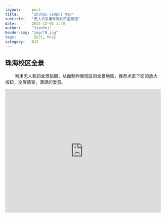 ```yaml
---
layout:     post
title:      "Zhuhai Campus Map"
subtitle:   "无人机采集珠海校区全景图"
date:       2014-12-01 1:40
author:     "Jianfei"
header-img: "img/f8.jpg"
tags:        [DJI, Map]
category:   DJI
---
```


<h2 class="section-heading">珠海校区全景</h2>
<p>&nbsp;&nbsp;&nbsp;&nbsp;&nbsp;&nbsp;&nbsp;&nbsp;利用无人机的全景拍摄，从而制作我校区的全景地图，推荐点击下面的放大按钮，全屏感受，满满的爱意。</p>

<iframe frameborder="0" marginheight="0" marginwidth="0" border="0" scrolling="no" height="400px" width="100%" src="http://120.24.71.152/wp-content/themes/twentytwelve/SYSU_ZhuhaiCampus.html"></iframe>
